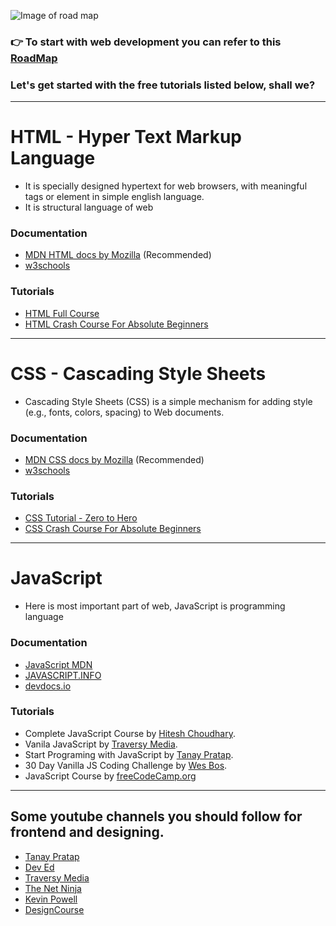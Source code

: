 ![Image of road map](https://camo.githubusercontent.com/f22bb956aacd059ef8819c40c55e49e700b0ea49/68747470733a2f2f692e696d6775722e636f6d2f4e4e796339514d2e706e67)

### 👉 To start with web development you can refer to this [RoadMap](https://roadmap.sh)

### Let's get started with the free tutorials listed below, shall we?

---

# HTML - Hyper Text Markup Language
- It is specially designed hypertext for web browsers, with meaningful tags or element in simple english language.
- It is structural language of web
### Documentation
- [MDN HTML docs by Mozilla](https://developer.mozilla.org/en-US/docs/Web/HTML) (Recommended)
- [w3schools](https://www.w3schools.com/html/)
### Tutorials
- [HTML Full Course](https://youtu.be/pQN-pnXPaVg)
- [HTML Crash Course For Absolute Beginners](https://youtu.be/UB1O30fR-EE)
---
# CSS - Cascading Style Sheets
- Cascading Style Sheets (CSS) is a simple mechanism for adding style (e.g., fonts, colors, spacing) to Web documents.
### Documentation
- [MDN CSS docs by Mozilla](https://developer.mozilla.org/en-US/docs/Web/CSS) (Recommended)
- [w3schools](https://www.w3schools.com/css/)
### Tutorials
- [CSS Tutorial - Zero to Hero](https://youtu.be/1Rs2ND1ryYc)
- [CSS Crash Course For Absolute Beginners](https://youtu.be/yfoY53QXEnI)

---

# JavaScript
- Here is most important part of web, JavaScript is programming language
### Documentation
- [JavaScript MDN](https://developer.mozilla.org/en-US/docs/Web/JavaScript)
- [JAVASCRIPT.INFO](https://javascript.info/)
- [devdocs.io](https://devdocs.io/javascript/)
### Tutorials
- Complete JavaScript Course by [Hitesh Choudhary](https://www.youtube.com/playlist?list=PLRAV69dS1uWSxUIk5o3vQY2-_VKsOpXLD).
- Vanila JavaScript by [Traversy Media](https://www.youtube.com/playlist?list=PLillGF-RfqbbnEGy3ROiLWk7JMCuSyQtX).
- Start Programing with JavaScript by [Tanay Pratap](https://www.youtube.com/playlist?list=PLzvhQUIpvvuj9nN70USkHJrrSeQ9aiqdB).
- 30 Day Vanilla JS Coding Challenge by [Wes Bos](https://javascript30.com/).
- JavaScript Course by [freeCodeCamp.org](https://www.youtube.com/playlist?list=PLWKjhJtqVAbleDe3_ZA8h3AO2rXar-q2V)

---
## Some youtube channels you should follow for frontend and designing.
- [Tanay Pratap](https://www.youtube.com/channel/UCNFmBuclxQPe57orKiQbyfA)
- [Dev Ed](https://www.youtube.com/channel/UClb90NQQcskPUGDIXsQEz5Q)
- [Traversy Media](https://www.youtube.com/channel/UC29ju8bIPH5as8OGnQzwJyA)
- [The Net Ninja](https://www.youtube.com/channel/UCW5YeuERMmlnqo4oq8vwUpg)
- [Kevin Powell](https://www.youtube.com/channel/UCJZv4d5rbIKd4QHMPkcABCw)
- [DesignCourse](https://www.youtube.com/channel/UCVyRiMvfUNMA1UPlDPzG5Ow)
